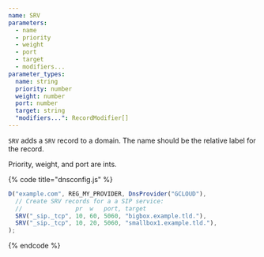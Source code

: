 ```yaml
---
name: SRV
parameters:
  - name
  - priority
  - weight
  - port
  - target
  - modifiers...
parameter_types:
  name: string
  priority: number
  weight: number
  port: number
  target: string
  "modifiers...": RecordModifier[]
---
```


`SRV` adds a `SRV` record to a domain. The name should be the relative label for the record.

Priority, weight, and port are ints.

{% code title="dnsconfig.js" %}
```javascript
D("example.com", REG_MY_PROVIDER, DnsProvider("GCLOUD"),
  // Create SRV records for a a SIP service:
  //               pr  w   port, target
  SRV("_sip._tcp", 10, 60, 5060, "bigbox.example.tld."),
  SRV("_sip._tcp", 10, 20, 5060, "smallbox1.example.tld."),
);
```
{% endcode %}
